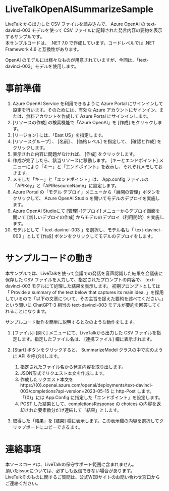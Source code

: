 # LiveTalkOpenAISummarizeSample
LiveTalk から出力した CSV ファイルを読み込んで、 Azure OpenAI の text-davinci-003 モデルを使って CSV ファイルに記録された発言内容の要約を表示するサンプルです。  
本サンプルコードは、 .NET 7.0 で作成しています。コードレベルでは .NET Framework 4.6 と互換性があります。

OpenAI のモデルには様々なものが用意されていますが、今回は、「text-davinci-003」モデルを使用します。

# 事前準備
1. Azure OpenAI Service を利用できるように Azure Portal にサインインして設定を行います。そのためには、有効な Azure アカウントにサインイン、または、無料アカウントを作成して Azure Portal にサインインします。
2. [リソースの作成] の検索機能で「Azure OpenAI」を [作成] をクリックします。
3. [リージョン] には、「East US」を指定します。
4. [リソースグループ] 、 [名前] 、 [価格レベル] を指定して、 [確認と作成] をクリックします。
5. 表示された内容に問題がなければ、 [作成] をクリックします。
6. 作成が完了したら、該当リソースに移動します。 [キーとエンドポイント] メニューにより「キー」と「エンドポイント」を表示し、それぞれメモしておきます。
7. メモした「キー」と「エンドポイント」は、 App.config ファイルの「APIKey」と「APIResourceName」に設定します。
8. Azure Portal の「モデル デプロイ」メニューから「展開の管理」ボタンをクリックして、 Azure OpenAI Studio を開いてモデルのデプロイを実施します。
9. Azure OpenAI Studioにて [管理]-[デプロイ] メニューからデプロイ画面を開いて [新しいデプロイの作成] からモデルのデプロイ（利用開始）を実施します。
10. モデルとして「 text-davinci-003 」を選択し、モデル名も「 text-davinci-003 」として [作成] ボタンをクリックしてモデルのデプロイをします。

# サンプルコードの動き
本サンプルでは、LiveTalkを使って会議での発話を音声認識した結果を会議後に保存した CSV ファイルを入力して、指定されたプロンプトの内容で、 text-davinci-003 モデルにて処理した結果を表示します。
初期プロンプトとしては「 Provide a summary of the text below that captures its main idea. 」を採用しているので「以下の文章について、その主旨を捉えた要約を述べてください。」という問いに ChatGPT-3 相当の text-davinci-003 モデルが要約を回答してくれることになります。

サンプルコード動作を簡単に説明すると次のような動作をします。  
1. [ファイル]-[開く] メニューにて、LiveTalkから出力した CSV ファイルを指定します。指定したファイル名は、 [連携ファイル] 欄に表示されます。
2. [Start] ボタンをクリックすると、 SummarizeModel クラスの中で次のように API を呼び出します。

   1. 指定されたファイル名から発言内容を取り出します。
   2. JSON形式でリクエスト本文を作成します。
   3. 作成したリクエスト本文を https://{0}.openai.azure.com/openai/deployments/text-davinci-003/completions?api-version=2023-05-15 に http-Post します。「{0}」には App.Config に指定した「エンドポイント」を設定します。
   4. POST した結果として、completionsResponse の choices の内容を返却された要素数分だけ連結して「結果」とします。

3. 取得した「結果」を [結果] 欄に表示します。この表示欄の内容を選択してクリップボードにコピーできるます。

# 連絡事項
本ソースコードは、LiveTalkの保守サポート範囲に含まれません。  
頂いたissueについては、必ずしも返信できない場合があります。  
LiveTalkそのものに関するご質問は、公式WEBサイトのお問い合わせ窓口からご連絡ください。
